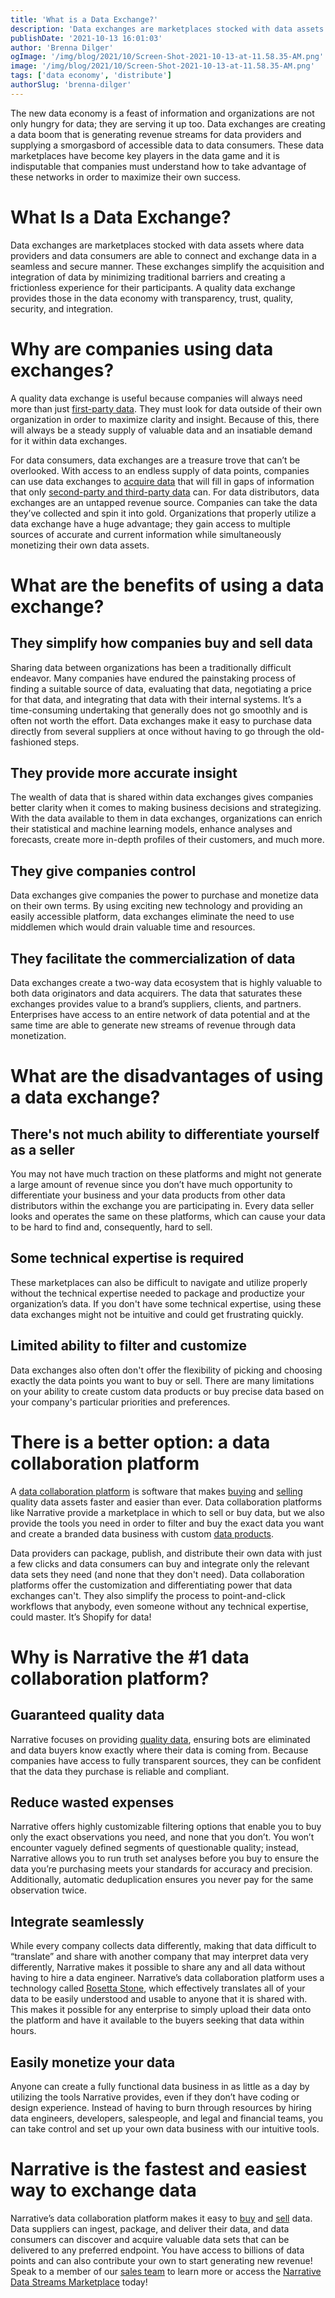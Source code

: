 ```yaml
---
title: 'What is a Data Exchange?'
description: 'Data exchanges are marketplaces stocked with data assets where data providers and data consumers are able to connect and exchange data in a seamless and secure manner. '
publishDate: '2021-10-13 16:01:03'
author: 'Brenna Dilger'
ogImage: '/img/blog/2021/10/Screen-Shot-2021-10-13-at-11.58.35-AM.png'
image: '/img/blog/2021/10/Screen-Shot-2021-10-13-at-11.58.35-AM.png'
tags: ['data economy', 'distribute']
authorSlug: 'brenna-dilger'
---
```

The new data economy is a feast of information and organizations are not only hungry for data; they are serving it up too. Data exchanges are creating a data boom that is generating revenue streams for data providers and supplying a smorgasbord of accessible data to data consumers. These data marketplaces have become key players in the data game and it is indisputable that companies must understand how to take advantage of these networks in order to maximize their own success.

**What Is a Data Exchange?**
============================

Data exchanges are marketplaces stocked with data assets where data providers and data consumers are able to connect and exchange data in a seamless and secure manner. These exchanges simplify the acquisition and integration of data by minimizing traditional barriers and creating a frictionless experience for their participants. A quality data exchange provides those in the data economy with transparency, trust, quality, security, and integration.

**Why are companies using data exchanges?**
===========================================

A quality data exchange is useful because companies will always need more than just [first-party data](/first-party-second-party-third-party-data). They must look for data outside of their own organization in order to maximize clarity and insight. Because of this, there will always be a steady supply of valuable data and an insatiable demand for it within data exchanges.

For data consumers, data exchanges are a treasure trove that can’t be overlooked. With access to an endless supply of data points, companies can use data exchanges to [acquire data](/how-to-find-and-buy-the-data-you-need-to-succeed) that will fill in gaps of information that only [second-party and third-party data](https://blog.narrative.io/first-party-second-party-third-party-data) can. For data distributors, data exchanges are an untapped revenue source. Companies can take the data they’ve collected and spin it into gold. Organizations that properly utilize a data exchange have a huge advantage; they gain access to multiple sources of accurate and current information while simultaneously monetizing their own data assets.

**What are the benefits of using a data exchange?**
====================================================

**They simplify how companies buy and sell data**
--------------------------------------------------

Sharing data between organizations has been a traditionally difficult endeavor. Many companies have endured the painstaking process of finding a suitable source of data, evaluating that data, negotiating a price for that data, and integrating that data with their internal systems. It’s a time-consuming undertaking that generally does not go smoothly and is often not worth the effort. Data exchanges make it easy to purchase data directly from several suppliers at once without having to go through the old-fashioned steps.

**They provide more accurate insight**
---------------------------------------

The wealth of data that is shared within data exchanges gives companies better clarity when it comes to making business decisions and strategizing. With the data available to them in data exchanges, organizations can enrich their statistical and machine learning models, enhance analyses and forecasts, create more in-depth profiles of their customers, and much more.

**They give companies control**
-------------------------------

Data exchanges give companies the power to purchase and monetize data on their own terms. By using exciting new technology and providing an easily accessible platform, data exchanges eliminate the need to use middlemen which would drain valuable time and resources.

**They facilitate the commercialization of data**
--------------------------------------------------

Data exchanges create a two-way data ecosystem that is highly valuable to both data originators and data acquirers. The data that saturates these exchanges provides value to a brand’s suppliers, clients, and partners. Enterprises have access to an entire network of data potential and at the same time are able to generate new streams of revenue through data monetization.

**What are the disadvantages of using a data exchange?**
========================================================

There's not much ability to differentiate yourself as a seller
--------------------------------------------------------------

You may not have much traction on these platforms and might not generate a large amount of revenue since you don’t have much opportunity to differentiate your business and your data products from other data distributors within the exchange you are participating in. Every data seller looks and operates the same on these platforms, which can cause your data to be hard to find and, consequently, hard to sell.

Some technical expertise is required
------------------------------------

These marketplaces can also be difficult to navigate and utilize properly without the technical expertise needed to package and productize your organization’s data. If you don't have some technical expertise, using these data exchanges might not be intuitive and could get frustrating quickly.

Limited ability to filter and customize
----------------------------------------

Data exchanges also often don't offer the flexibility of picking and choosing exactly the data points you want to buy or sell. There are many limitations on your ability to create custom data products or buy precise data based on your company's particular priorities and preferences.

There is a better option: a data collaboration platform
=======================================================

A [data collaboration platform](https://www.narrative.io) is software that makes [buying](/how-to-find-and-buy-the-data-you-need-to-succeed) and [selling](/how-to-start-selling-your-data) quality data assets faster and easier than ever. Data collaboration platforms like Narrative provide a marketplace in which to sell or buy data, but we also provide the tools you need in order to filter and buy the exact data you want and create a branded data business with custom [data products](/5-steps-to-building-a-successful-data-product).

Data providers can package, publish, and distribute their own data with just a few clicks and data consumers can buy and integrate only the relevant data sets they need (and none that they don't need). Data collaboration platforms offer the customization and differentiating power that data exchanges can't. They also simplify the process to point-and-click workflows that anybody, even someone without any technical expertise, could master. It’s Shopify for data!

Why is Narrative the #1 data collaboration platform?
====================================================

Guaranteed quality data
------------------------

Narrative focuses on providing [quality data](https://www.narrative.io/pillar/data-quality), ensuring bots are eliminated and data buyers know exactly where their data is coming from. Because companies have access to fully transparent sources, they can be confident that the data they purchase is reliable and compliant.

**Reduce wasted expenses**
--------------------------

Narrative offers highly customizable filtering options that enable you to buy only the exact observations you need, and none that you don’t. You won’t encounter vaguely defined segments of questionable quality; instead, Narrative allows you to run truth set analyses before you buy to ensure the data you’re purchasing meets your standards for accuracy and precision. Additionally, automatic deduplication ensures you never pay for the same observation twice.

**Integrate seamlessly**
------------------------

While every company collects data differently, making that data difficult to “translate” and share with another company that may interpret data very differently, Narrative makes it possible to share any and all data without having to hire a data engineer. Narrative’s data collaboration platform uses a technology called [Rosetta Stone](https://www.youtube.com/watch?v=N8v_1vYBbvA), which effectively translates all of your data to be easily understood and usable to anyone that it is shared with. This makes it possible for any enterprise to simply upload their data onto the platform and have it available to the buyers seeking that data within hours.

**Easily monetize your data**
-----------------------------

Anyone can create a fully functional data business in as little as a day by utilizing the tools Narrative provides, even if they don’t have coding or design experience. Instead of having to burn through resources by hiring data engineers, developers, salespeople, and legal and financial teams, you can take control and set up your own data business with our intuitive tools.

**Narrative is the fastest and easiest way to exchange data**
=============================================================

Narrative’s data collaboration platform makes it easy to [buy](https://www.narrative.io/acquire) and [sell](https://www.narrative.io/distribute) data. Data suppliers can ingest, package, and deliver their data, and data consumers can discover and acquire valuable data sets that can be delivered to any preferred endpoint. You have access to billions of data points and can also contribute your own to start generating new revenue! Speak to a member of our [sales team](https://www.narrative.io/demo?hsCtaTracking=3cc18a2d-34ee-48ae-8dc5-f0accaa8ada4%7C6b8edba4-0356-4ffa-8e48-de5ce3d8fb0e) to learn more or access the [Narrative Data Streams Marketplace](https://app.narrative.io/) today!
